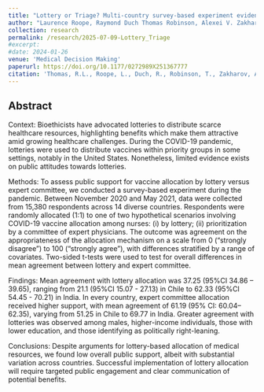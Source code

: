 ```yaml
---
title: "Lottery or Triage? Multi-country survey-based experiment evidence from the COVID-19 pandemic on public preferences for allocation of scarce medical resources."
author: "Laurence Roope, Raymond Duch Thomas Robinson, Alexei V. Zakharov, and Philip Clarke"
collection: research
permalink: /research/2025-07-09-Lottery_Triage
#excerpt:
#date: 2024-01-26
venue: 'Medical Decision Making'
paperurl: https://doi.org/10.1177/0272989X251367777
citation: 'Thomas, R.L., Roope, L., Duch, R., Robinson, T., Zakharov, A.V., Clarke, P., (2025) "Lottery or Triage? Multi-country survey-based experiment evidence from the COVID-19 pandemic on public preferences for allocation of scarce medical resources", Medical Decision Making.'
---
```




## Abstract
Context: Bioethicists have advocated lotteries to distribute scarce healthcare resources, highlighting benefits which make them attractive amid growing healthcare challenges. During the COVID-19 pandemic, lotteries were used to distribute vaccines within priority groups in some settings, notably in the United States.  Nonetheless, limited evidence exists on public attitudes towards lotteries.

Methods: To assess public support for vaccine allocation by lottery versus expert committee, we conducted a survey-based experiment during the pandemic. Between November 2020 and May 2021, data were collected from 15,380 respondents across 14 diverse countries. Respondents were randomly allocated (1:1) to one of two hypothetical scenarios involving COVID-19 vaccine allocation among nurses: (i) by lottery; (ii) prioritization by a committee of expert physicians. The outcome was agreement on the appropriateness of the allocation mechanism on a scale from 0 (“strongly disagree”) to 100 (“strongly agree”), with differences stratified by a range of covariates. Two-sided t-tests were used to test for overall differences in mean agreement between lottery and expert committee.  

Findings: Mean agreement with lottery allocation was 37.25 (95%CI 34.86 – 39.65), ranging from 21.1 (95%CI 15.07 - 27.13) in Chile to 62.33 (95%CI 54.45 - 70.21) in India. In every country, expert committee allocation received higher support, with mean agreement of 61.19 (95% CI: 60.04–62.35), varying from 51.25 in Chile to 69.77 in India. Greater agreement with lotteries was observed among males, higher-income individuals, those with lower education, and those identifying as politically right-leaning.

Conclusions: Despite arguments for lottery-based allocation of medical resources, we found low overall public support, albeit with substantial variation across countries. Successful implementation of lottery allocation will require targeted public engagement and clear communication of potential benefits.
